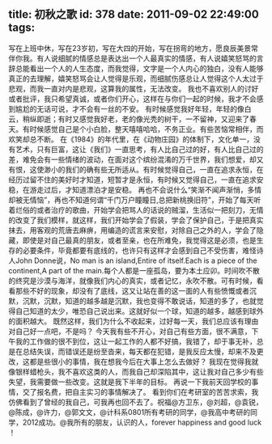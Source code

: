 title: 初秋之歌
id: 378
date: 2011-09-02 22:49:00
tags:
---

 写在上班中休，写在23岁初，写在大四的开始，写在拐弯的地方，愿良辰美景常伴你我。有人说细腻的情感总是表达出一个人最真实的情感，有人说嬉笑怒骂的言辞总能看出一个人的人生态度，而我觉得，文字是一个人内心的独白，没有人能够真正的去理解，嬉笑怒骂会让人觉得是乐观，而细腻伤感总让人觉得这个人太过于悲观，而我一直对内是悲观，这算我的属性，无法改变。
 我也不喜欢别人的讨好或者批评，我只希望真诚，或者你们开心，这样在与你们一起的时候，我才不会感到尴尬的无话可说，才不会有一丝的不安。
有时候感觉我好年轻，年轻的像白云，稍纵即逝；有时又感觉我好老，老的像光秃的树干，一不留神，又迎来了春天。有时候感觉自己是个小白脸，整天嘻嘻哈哈，不务正业。有些苦恼常相伴，而欢笑却总不断。
   在《1984》的年代里，在《动物庄园》的体制下，文化单一，没有艺术，只有巨富，这让《我们》一直思考，有人比自己过的好，有人比自己过的差，难免会有一些情绪的波动，在面对这个缤纷混淆的万千世界，我们想爱，却又有恨，这使渺小的我们的确有些无所适从。有时候觉得自己，一直在追求永恒，在经历过留不住的美好时才知道，短暂才是永恒，有时候又觉得自己，一直在追求安稳，在游走过后，才知道漂泊才是安稳。
   再也不会说什么“笑渐不闻声渐悄，多情却被无情恼”，再也不知道何谓“千门万户瞳瞳日,总把新桃换旧符”，开始了每天听着烂俗的或者治疗的歌曲，开始学会把骂人的话说的贼溜，生活似一把刻刀，无情的改变了我们模样，就这样，我们开始学会了假装，学会了保护自己，于是把真实抹去，用客观的荒唐去麻痹，用编造的谎言来安慰，对除自己之外的人，学会了隐藏，即使是对自己最真的朋友，或者至亲，也在所难免，我觉得这是必须，也是生存的必要条件，毕竟都要有底线的，也许只有这样才会感到自己不受伤害，难怪诗人John Donne说，No man is an island,Entire of itself.Each is a piece of the continent,A part of the main.每个人都是一座孤岛，要为本土应卯。时间吹不散的终究是沙漠与海洋，就像我们内心的真实，或者记忆，永吹不散。可有时候，看看那些不好的现象，却没有了底线，这又让站在善的这一面的人有些愤慨或者沉默，沉默，沉默，知道的越多越是沉默，我也变得不敢说话，知道的多了，也就觉得自己知道的太少，唯恐自己说出来。这就好似一个球，知道的越多，越感到球外的面积越大。
   既然这样，我们为什么不收起来，过好每一天，我们总应该有理由对自己好一点吧，不是吗？
   今天我有些不开心，对自己有些方面，很不满意，下午我的工作做的很不到位，这让一起工作的人都不好搞，我错了，却于事无补，总是在总结失误，而错误还是纷至沓来，每天都在犯错，是我反应太慢，却来不及更改，这都是些很小的事情，我在想我今后在大事上怎么去做好？
   我现在觉得我就像银样蜡枪头，我不喜欢这类的人，而我自己却深陷其中，这让我对自己多少有些失望，我需要做一些改变。这就是我下半年的目标。
    再说一下我前天回学校的事情，交了报名费，把自主实习的事情解决了。
看到你们在考研室的苦苦求索，我仿佛看到了曾经的我自己，可我再也回不去了。祝福@方卫东，@刘超，@袁锐，@陈成，@许力，@郭文文，@计科系0801所有考研的同学，@我高中考研的同学，2012成功。@我所有的朋友，认识的人，forever happiness and good luck ！